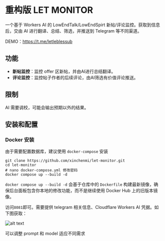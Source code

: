 # 重构版 LET MONITOR

一个基于 Workers AI 的 LowEndTalk/LowEndSpirt 新帖/评论监控。获取到信息后，交由 AI 进行翻译、总结、筛选，并推送到 Telegram 等不同渠道。

DEMO：https://t.me/letleblessub

## 功能

- **新帖监控**：监控 offer 区新帖，并由AI进行总结翻译。
- **评论监控**：监控帖子作者的后续评论，由AI筛选有价值评论推送。

## 限制

AI 需要调校，可能会输出预期以外的结果。

## 安装和配置

### Docker 安装

由于需要配置数据库，建议使用 `docker-compose` 安装

```bas
git clone https://github.com/xinchenmi/let-monitor.git
cd let-monitor
# nano docker-compose.yml 修改密码
docker compose up --build -d
```

`docker compose up --build -d` 会基于仓库中的 `Dockerfile` 构建最新镜像，确保后台面板包含你本地的修改功能，而不是继续使用 Docker Hub 上的旧版本镜像。

访问`8081`即可。需要提供 telegram 相关信息、Cloudflare Workers AI 凭据。如下图获取：

![alt text](image.png)

可以调整 prompt 和 model 适应不同需求

